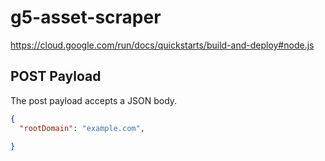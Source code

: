 # g5-asset-scraper

https://cloud.google.com/run/docs/quickstarts/build-and-deploy#node.js

## POST Payload

The post payload accepts a JSON body.
``` json
{
  "rootDomain": "example.com",
  
}

```
